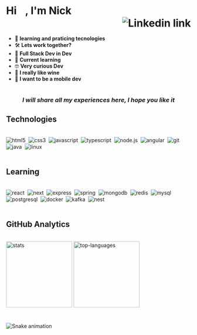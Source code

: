 <h1>Hi 
<img src="https://raw.githubusercontent.com/kaueMarques/kaueMarques/master/hi.gif" height="30px" width="10px">
, I'm Nick
<a style="display: block" href="https://www.linkedin.com/in/nickolassilva/"><img align="right" src="https://img.shields.io/badge/LinkedIn-0077B5?style=for-the-badge&logo=linkedin&logoColor=white" alt="Linkedin link"></a>
</h1>

<br>

- 🚀 **learning and praticing tecnologies** 
- 🛠️ **Lets work together?**
- 🌱 **Full Stack Dev in Dev**
- 🧠 **Current learning**
- 🤓 **Very curious Dev**
- 🍷 **I really like wine**
- 📱 **I want to be a mobile dev**

#
<h3 align="center" ><i>I will share all my experiences here, I hope you like it</i></h3>

## Technologies

<div style="display: inline_block"><br/>
    <img align="center" alt="html5" src="https://img.shields.io/badge/HTML5-E34F26?style=for-the-badge&logo=html5&logoColor=white" />&nbsp;
    <img align="center" alt="css3" src="https://img.shields.io/badge/CSS3-1572B6?style=for-the-badge&logo=css3&logoColor=white" />&nbsp;
    <img align="center" alt="javascript" src="https://img.shields.io/badge/JavaScript-F7DF1E?style=for-the-badge&logo=javascript&logoColor=black" />&nbsp;
    <img align="center" alt="typescript" src="https://img.shields.io/badge/TypeScript-007ACC?style=for-the-badge&logo=typescript&logoColor=white" />&nbsp;
    <img align="center" alt="node.js" src="https://img.shields.io/badge/Node.js-43853D?style=for-the-badge&logo=node.js&logoColor=white" />&nbsp;
    <img align="center" alt="angular" src="https://img.shields.io/badge/Angular-DD0031?style=for-the-badge&logo=angular&logoColor=white" />&nbsp;
    <img align="center" alt="git" src="https://img.shields.io/badge/GIT-E44C30?style=for-the-badge&logo=git&logoColor=white" />&nbsp;
    <img align="center" alt="java" src="https://img.shields.io/badge/Java-ED8B00?style=for-the-badge&logo=java&logoColor=white" />&nbsp;
    <img align="center" alt="linux" src="https://img.shields.io/badge/Linux-FCC624?style=for-the-badge&logo=linux&logoColor=black" />&nbsp;
</div>
<br>

## Learning
<div style="display: inline_block"><br/>
    <img align="center" alt="react" src="https://img.shields.io/badge/React-20232A?style=for-the-badge&logo=react&logoColor=61DAFB" />&nbsp;
    <img align="center" alt="next" src="https://img.shields.io/badge/Next-black?style=for-the-badge&logo=next.js&logoColor=white" />&nbsp;
    <img align="center" alt="express" src="https://img.shields.io/badge/Express.js-404D59?style=for-the-badge" />&nbsp;
    <img align="center" alt="spring" src="https://img.shields.io/badge/Spring-6DB33F?style=for-the-badge&logo=spring&logoColor=white" />&nbsp;
    <img align="center" alt="mongodb" src="https://img.shields.io/badge/MongoDB-4EA94B?style=for-the-badge&logo=mongodb&logoColor=white" />&nbsp;
    <img align="center" alt="redis" src="https://img.shields.io/badge/redis-%23DD0031.svg?&style=for-the-badge&logo=redis&logoColor=white" />&nbsp;
    <img align="center" alt="mysql" src="https://img.shields.io/badge/MySQL-00000F?style=for-the-badge&logo=mysql&logoColor=white" />&nbsp;
    <img align="center" alt="postgresql" src="https://img.shields.io/badge/PostgreSQL-316192?style=for-the-badge&logo=postgresql&logoColor=white" />&nbsp;
    <img align="center" alt="docker" src="https://img.shields.io/badge/docker-%230db7ed.svg?style=for-the-badge&logo=docker&logoColor=white" />&nbsp;
    <img align="center" alt="kafka" src="https://img.shields.io/badge/kafka-000?style=for-the-badge&logo=apachekafka" />&nbsp;
    <img align="center" alt="nest" src="https://img.shields.io/badge/nestjs-%23E0234E.svg?style=for-the-badge&logo=nestjs&logoColor=white" />&nbsp;
</div>
<br>

## GitHub Analytics
<div style="display: inline_block"><br/>
<img style="height: 180px" alt="stats" src="https://github-readme-stats.vercel.app/api?username=NaSilvaNick&show_icons=true&theme=prussian" />
<img style="height: 180px" alt="top-languages" src="https://github-readme-stats.vercel.app/api/top-langs/?username=anuraghazra&theme=prussian&layout=compact" />
</div>

#

![Snake animation](https://github.com/NaSilvaNick/NaSilvaNick/blob/output/github-contribution-grid-snake.svg)

